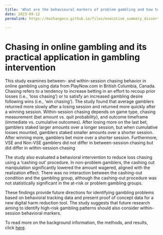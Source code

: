 ```yaml
---
title: 'What are the behavioural markers of problem gambling and how to alleviate them?'
date: 2023-09-12
permalink: https://kezhangeco.github.io/files/executive_summary_dissertation.pdf

---
```


#  **Chasing in online gambling and its practical application in gambling intervention** 

This study examines between- and within-session chasing behavior in online gambling using data from PlayNow.com in British Columbia, Canada. Chasing refers to a tendency to increase betting in an effort to recoup prior losses (i.e., ‘loss chasing’) or to satisfy an increased gambling desire following wins (i.e., ‘win chasing’). The study found that average gamblers returned more slowly after a losing session and returned more quickly after a winning session. Within-session chasing depends on game type, chasing measurement (bet amount vs. quit probability), and outcome timeframe (immediate vs. cumulative outcomes). After losing more on the last bet, gamblers staked larger amounts over a longer session, but when cumulative losses mounted, gamblers staked smaller amounts over a shorter session. After winning more, gamblers bet more over a shorter session. Furthermore, VSE and Non-VSE gamblers did not differ in between-session chasing but did differ in within-session chasing 

The study also evaluated a behavioral intervention to reduce loss chasing using a ‘cashing out’ procedure. In non-problem gamblers, the cashing out manipulation significantly lowered the amount wagered, aligned with the realization effect. There was no interaction between the cashing-out condition and the gambling group, although the cashing-out procedure was not statistically significant in the at-risk or problem gambling groups. 

These findings provide future directions for identifying gambling problems based on behavioral tracking data and present proof of concept data for a new digital harm reduction tool. The study suggests that future research aiming to identify high-risk gambling patterns should also consider within-session behavioral markers.

To read more on the background information, the methods, and results, click [here](https://kezhangeco.github.io/files/executive_summary_dissertation.pdf).
